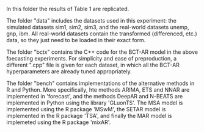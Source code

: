 In this folder the results of Table 1 are replicated.

The folder "data" includes the datasets used in this experiment: the simulated datasets sim1, sim2, sim3, and the real-world datasets unemp, gnp, ibm. All real-world datasets contain the transformed (differenced, etc.) data, so they just need to be loaded in their exact form.

The folder "bctx" contains the C++ code for the BCT-AR model in the above foecasting experiments. For simplicity and ease of preproduction, a different ".cpp" file is given for each dataset, in which all the BCT-AR hyperparameters are already tuned appropriately. 

The folder "bench" contains implementations of the alternative methods in R and Python. More specifically, hte methods ARIMA, ETS and NNAR are implemented in 'forecast', and the methods DeepAR and N-BEATS are implemented in Python using the library 'GLuonTS'. The MSA model is implemented using the R package 'MSwM', the SETAR model is implemented in the R package 'TSA', and finally the MAR model is implemeted using the R package 'mixAR'. 
